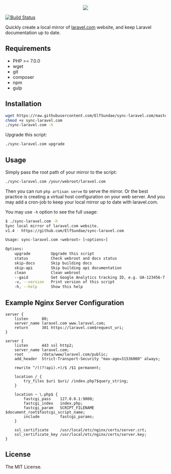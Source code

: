 <p align="center"><img src="https://camo.githubusercontent.com/5ceadc94fd40688144b193fd8ece2b805d79ca9b/68747470733a2f2f6c61726176656c2e636f6d2f6173736574732f696d672f636f6d706f6e656e74732f6c6f676f2d6c61726176656c2e737667"></p>

[![Build Status](https://travis-ci.org/ElfSundae/sync-laravel.com.svg?branch=master)](https://travis-ci.org/ElfSundae/sync-laravel.com)

Quickly create a local mirror of [laravel.com](https://laravel.com) website, and keep Laravel documentation up to date.

## Requirements

- PHP >= 7.0.0
- wget
- git
- composer
- npm
- gulp

## Installation

```sh
wget https://raw.githubusercontent.com/ElfSundae/sync-laravel.com/master/sync-laravel.com
chmod +x sync-laravel.com
./sync-laravel.com -h
```

Upgrade this script:

```sh
./sync-laravel.com upgrade
```

## Usage

Simply pass the root path of your mirror to the script:

```sh
./sync-laravel.com /your/webroot/laravel.com
```

Then you can run `php artisan serve` to serve the mirror. Or the best practice is creating a virtual host configuration on your web server. And you may add a cron-job to keep your local mirror up to date with laravel.com.

You may use `-h` option to see the full usage:

```sh
$ ./sync-laravel.com -h
Sync local mirror of laravel.com website.
v1.4 - https://github.com/ElfSundae/sync-laravel.com

Usage: sync-laravel.com <webroot> [<options>]

Options:
    upgrade         Upgrade this script
    status          Check webroot and docs status
    skip-docs       Skip building docs
    skip-api        Skip building api documentation
    clean           Clean webroot
    --gaid          Set Google Analytics tracking ID, e.g. UA-123456-7
    -v, --version   Print version of this script
    -h, --help      Show this help
```

## Example Nginx Server Configuration

```nginx
server {
    listen      80;
    server_name laravel.com www.laravel.com;
    return      301 https://laravel.com$request_uri;
}

server {
    listen      443 ssl http2;
    server_name laravel.com;
    root        /data/www/laravel.com/public;
    add_header  Strict-Transport-Security "max-age=31536000" always;

    rewrite ^/((?!api).+)/$ /$1 permanent;

    location / {
        try_files $uri $uri/ /index.php?$query_string;
    }

    location ~ \.php$ {
        fastcgi_pass    127.0.0.1:9000;
        fastcgi_index   index.php;
        fastcgi_param   SCRIPT_FILENAME  $document_root$fastcgi_script_name;
        include         fastcgi_params;
    }

    ssl_certificate     /usr/local/etc/nginx/certs/server.crt;
    ssl_certificate_key /usr/local/etc/nginx/certs/server.key;
}
```

## License

The MIT License.
